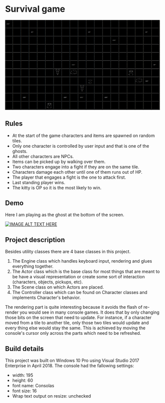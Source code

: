 # Survival game

![](./survival-game-console-screenshot.png)

## Rules

- At the start of the game characters and items are spawned on random tiles.
- Only one character is controlled by user input and that is one of the ghosts.
- All other characters are NPCs.
- Items can be picked up by walking over them.
- Two characters engage into a fight if they are on the same tile.
- Characters damage each other until one of them runs out of HP.
- The player that engages a fight is the one to attack first.
- Last standing player wins.
- The kitty is OP so it is the most likely to win.

## Demo

Here I am playing as the ghost at the bottom of the screen.

[![IMAGE ALT TEXT HERE](https://img.youtube.com/vi/LumsAvNAWUA/0.jpg)](https://www.youtube.com/watch?v=LumsAvNAWUA)

## Project description

Besides utility classes there are 4 base classes in this project.

1. The Engine class which handles keyboard input, rendering and glues everything together.
2. The Actor class which is the base class for most things that are meant to be have a visual representation or create some sort of interaction (characters, objects, pickups, etc).
3. The Scene class on which Actors are placed.
4. The Controller class which can be found on Character classes and implements Character's behavior.

The rendering part is quite interesting because it avoids the flash of re-render you would see in many console games. It does that by only changing those bits on the screen that need to update. For instance, if a character moved from a tile to another tile, only those two tiles would update and every thing else would stay the same. This is achieved by moving the console's cursor only across the parts which need to be refreshed.

## Build details

This project was built on Windows 10 Pro using Visual Studio 2017 Enterprise in April 2018. The console had the fallowing settings:

- width: 195
- height: 60
- font name: Consolas
- font size: 16
- Wrap text output on resize: unchecked
